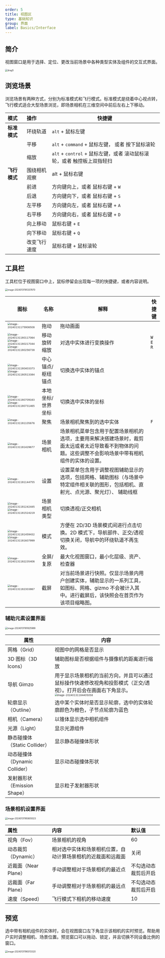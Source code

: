 ```yaml
---
order: 5
title: 视图区
type: 基础知识
group: 界面
label: Basics/Interface
---
```


## 简介

视图窗口是用于选择、定位、更改当前场景中各种类型实体及组件的交互式界面。

<img src="https://mdn.alipayobjects.com/huamei_qbugvr/afts/img/A*epMNTawLxNsAAAAAAAAAAAAADtKFAQ/original" alt="drag5" style="zoom:50%;" />

## 浏览场景

浏览场景有两种方式，分别为标准模式和飞行模式。标准模式是绕着中心视点转，飞行模式适合大型场景浏览，即场景相机在三维空间中前后左右上下移动。

| 模式         | 操作         | 快捷键                                                                 |
| :----------- | :----------- | ---------------------------------------------------------------------- |
| **标准模式** | 环绕轨道     | `alt` + 鼠标左键                                                       |
|              | 平移         | `alt` + `command` + 鼠标左键， 或者 按下鼠标滚轮                       |
|              | 缩放         | `alt` + `control` + 鼠标左键，或者 滚动鼠标滚轮，或者 触控板上双指轻扫 |
| **飞行模式** | 围绕相机观察 | alt + 鼠标右键                                                         |
|              | 前进         | 方向键向上，或者 鼠标右键 + `W`                                        |
|              | 后退         | 方向键向下，或者 鼠标右键 + `S`                                        |
|              | 左平移       | 方向键向左，或者 鼠标右键 + `A`                                        |
|              | 右平移       | 方向键向右，或者 鼠标右键 + `D`                                        |
|              | 向上移动     | 鼠标右键 + `E`                                                         |
|              | 向下移动     | 鼠标右键 + `Q`                                                         |
|              | 改变飞行速度 | 鼠标右键 + 鼠标滚轮                                                    |

## 工具栏

工具栏位于视图窗口中上，鼠标停留会出现每一项的快捷键，或者内容说明。

<img src="https://mdn.alipayobjects.com/huamei_qbugvr/afts/img/A*s9egQL1s7usAAAAAAAAAAAAADtKFAQ/original" alt="image-20240131181207870" style="zoom:50%;" />

| 图标                                                                                                                                                                                                                                                                                                                                                                                                                                                                                                                                 | 名称                     | 解释                                                                                                                                                     | 快捷键                   |
| ------------------------------------------------------------------------------------------------------------------------------------------------------------------------------------------------------------------------------------------------------------------------------------------------------------------------------------------------------------------------------------------------------------------------------------------------------------------------------------------------------------------------------------ | ------------------------ | -------------------------------------------------------------------------------------------------------------------------------------------------------- | ------------------------ |
| <img src="https://gw.alipayobjects.com/zos/OasisHub/1bfc4f69-a88e-4efb-a001-cc1d145d9639/image-20240131175906508.png" alt="image-20240131175906508" style="zoom:50%;" />                                                                                                                                                                                                                                                                                                                                                             | 拖动                     | 拖动画面                                                                                                                                                 |                          |
| <img src="https://gw.alipayobjects.com/zos/OasisHub/538ee5d8-a97c-4d88-98c7-f207873d74ab/image-20240131180117064.png" alt="image-20240131180117064" style="zoom:50%;" /><br /><img src="https://gw.alipayobjects.com/zos/OasisHub/72016aba-4f42-4683-9d26-b2525cd207be/image-20240131180217044.png" alt="image-20240131180217044" style="zoom:50%;" /><br /><img src="https://gw.alipayobjects.com/zos/OasisHub/56cdaed5-fddf-4aa7-813d-8c00056c2802/image-20240131180256738.png" alt="image-20240131180256738" style="zoom:50%;" /> | 移动<br />旋转<br />缩放 | 对选中实体进行变换操作                                                                                                                                   | `W` <br /> `E` <br />`R` |
| <img src="https://gw.alipayobjects.com/zos/OasisHub/33b47020-ab3d-4acd-baa9-b7d111e1c5d0/image-20240131180403373.png" alt="image-20240131180403373" style="zoom:50%;" /><br /><img src="https://gw.alipayobjects.com/zos/OasisHub/40faa545-0352-47c6-a704-880821e542ca/image-20240131180513384.png" alt="image-20240131180513384" style="zoom:50%;" />                                                                                                                                                                               | 中心锚点/枢纽锚点        | 切换选中实体的锚点                                                                                                                                       |                          |
| <img src="https://gw.alipayobjects.com/zos/OasisHub/41fa937d-f4e8-4475-a0a5-9278c3ce69da/image-20240131180709163.png" alt="image-20240131180709163" style="zoom:50%;" /><br /><img src="https://gw.alipayobjects.com/zos/OasisHub/664c3454-9c2c-4932-a6e1-841e20cef76d/image-20240131180731465.png" alt="image-20240131180731465" style="zoom:50%;" />                                                                                                                                                                               | 本地坐标/世界坐标        | 切换选中实体的坐标                                                                                                                                       |                          |
| <img src="https://gw.alipayobjects.com/zos/OasisHub/57a9b6be-14ff-4eb3-994f-2175bd7c4d75/image-20240131181105676.png" alt="image-20240131181105676" style="zoom:50%;" />                                                                                                                                                                                                                                                                                                                                                             | 聚焦                     | 场景相机聚焦到的选中实体                                                                                                                                 | `F`                      |
| <img src="https://gw.alipayobjects.com/zos/OasisHub/dd1abc49-d43b-4a4b-8941-e3fc5e3575ec/image-20240131181429677.png" alt="image-20240131181429677" style="zoom:50%;" />                                                                                                                                                                                                                                                                                                                                                             | 场景相机                 | 场景相机菜单包含用于配置场景相机的选项，主要用来解决搭建场景时，裁剪面太远或者太近导致看不到物体的问题。这些调整不会影响场景中带有相机组件的实体的设置。 |                          |
| <img src="https://gw.alipayobjects.com/zos/OasisHub/cf528af5-d928-4eb5-94b3-849d7c561524/image-20240131181144755.png" alt="image-20240131181144755" style="zoom:50%;" />                                                                                                                                                                                                                                                                                                                                                             | 设置                     | 设置菜单包含用于调整视图辅助显示的选项，包括网格、辅助图标（与场景中特定组件相关联的图形，包括相机、直射光、点光源、聚光灯）、 辅助线框                  |                          |
| <img src="https://gw.alipayobjects.com/zos/OasisHub/f05e1699-9495-49fd-b123-6e501af0e023/image-20240131181242445.png" alt="image-20240131181242445" style="zoom:50%;" /><br /><img src="https://gw.alipayobjects.com/zos/OasisHub/739fb9f1-309b-497a-86b6-f3d4ef89d7ee/image-20240131181524219.png" alt="image-20240131181524219" style="zoom:50%;" />                                                                                                                                                                               | 场景相机类型             | 切换透视/正交相机                                                                                                                                        |                          |
| <img src="https://gw.alipayobjects.com/zos/OasisHub/8a596654-17f6-4c97-b18e-b0188b05220d/image-20240131181459432.png" alt="image-20240131181459432" style="zoom:50%;" /><br /><img src="https://gw.alipayobjects.com/zos/OasisHub/7f101795-7966-40b8-a61a-1504a3224e7a/image-20240131181607999.png" alt="image-20240131181607999" style="zoom:50%;" />                                                                                                                                                                               | 模式                     | 方便在 2D/3D 场景模式间进行点击切换。2D 模式下，导航部件、正交/透视切换关闭，导航中的环绕轨道不再生效。                                                  |                          |
| <img src="https://gw.alipayobjects.com/zos/OasisHub/408bf2c2-8238-4c23-98f4-ee02787fd69f/image-20240131182235406.png" alt="image-20240131182235406" style="zoom:50%;" />                                                                                                                                                                                                                                                                                                                                                             | 全屏/复原                | 最大化视图窗口，最小化层级、资产、检查器                                                                                                                 |                          |
| <img src="https://gw.alipayobjects.com/zos/OasisHub/c37591e0-6eb0-48ae-9faa-2d5b1a0e7941/image-20240131182303867.png" alt="image-20240131182303867" style="zoom:50%;" />                                                                                                                                                                                                                                                                                                                                                             | 截屏                     | 对当前场景进行快照。仅显示场景内用户创建实体，辅助显示的一系列工具，如图标、网格、gizmo 不会被计入其中。进行截屏后，该快照会在首页作为该项目缩略图。     |                          |

### 辅助元素设置界面

<img src="https://mdn.alipayobjects.com/huamei_qbugvr/afts/img/A*9uPvQ5OLWIsAAAAAAAAAAAAADtKFAQ/original" alt="image-20240131181825989" style="zoom:50%;" />

| 属性                           | 内容                                                                                                                                                                                                                                                                              |
| ------------------------------ | --------------------------------------------------------------------------------------------------------------------------------------------------------------------------------------------------------------------------------------------------------------------------------- |
| 网格（Grid）                   | 视图中的网格是否显示                                                                                                                                                                                                                                                              |
| 3D 图标（3D Icons）            | 辅助图标是否根据组件与摄像机的距离进行缩放                                                                                                                                                                                                                                        |
| 导航 Gimzo                     | 用于显示场景相机的当前方向，并且可以通过鼠标操作快速修改视角和投影模式（正交/透视）。打开后会在画面右下角显示。<br /><img src="https://mdn.alipayobjects.com/huamei_qbugvr/afts/img/A*tooGS4MTpTUAAAAAAAAAAAAADtKFAQ/original" alt="image-20240131184405058" style="zoom:50%;" /> |
| 轮廓显示（Outline）            | 选中某个实体时是否显示轮廓，选中的实体轮廓颜色为橙色，子节点轮廓为蓝色                                                                                                                                                                                                            |
| 相机（Camera）                 | 以锥体显示选中相机组件                                                                                                                                                                                                                                                            |
| 光源（Light）                  | 显示光源组件                                                                                                                                                                                                                                                                      |
| 静态碰撞体（Static Collider）  | 显示静态碰撞体形状                                                                                                                                                                                                                                                                |
| 动态碰撞体（Dynamic Collider） | 显示动态碰撞体形状                                                                                                                                                                                                                                                                |
| 发射器形状（Emission Shape）   | 显示粒子发射器形状                                                                                                                                                                                                                                                                |

### 场景相机设置界面

<img src="https://mdn.alipayobjects.com/huamei_qbugvr/afts/img/A*PDTbT4dgBxgAAAAAAAAAAAAADtKFAQ/original" alt="image-20240131185805023" style="zoom:50%;" />

| 属性                 | 内容                                                         | 默认值               |
| :------------------- | :----------------------------------------------------------- | :------------------- |
| 视角（Fov）          | 场景相机的视角                                               | 60                   |
| 动态裁剪（Dynamic）  | 相对选中实体和场景相机位置，自动计算场景相机的近裁面和远裁面 | 关闭                 |
| 近裁面（Near Plane） | 手动调整相对于场景相机的最近点                               | 不勾选动态裁剪后开启 |
| 远裁面（Far Plane）  | 手动调整相对于场景相机的最远点                               | 不勾选动态裁剪后开启 |
| 速度（Speed）        | 飞行模式下相机的移动速度                                     | 10                   |

## 预览

选中带有相机组件的实体时，会在视图窗口左下角显示该相机的实时预览。帮助用户实时调整相机、场景位置。预览窗口可以拖动、锁定，并且切换不同设备比例的窗口。

<img src="https://mdn.alipayobjects.com/huamei_qbugvr/afts/img/A*2FbhSpKxYqwAAAAAAAAAAAAADtKFAQ/original" alt="image-20240131190013320" style="zoom:50%;" />
